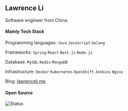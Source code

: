 ## Lawrence Li

Software engineer from China.

#### Mainly Tech Stack

Programming languages: `Java` `JavaScript` `Golang`

Frameworks: `Spring` `React` `Next.js` `Node.js`

Database: `MySQL` `Redis` `MongoDB`

Infrastructure: `Docker` `Kubernetes` `OpenShift` `Jenkins` `Nginx`

Blog: [lawrenceli.me](https://lawrenceli.me) 

#### Open Source

![Status](https://github-readme-stats.vercel.app/api?username=Lonor&show_icons=true&icon_color=805AD5&text_color=718096&bg_color=00000000&hide_title=true&line_height=23)
